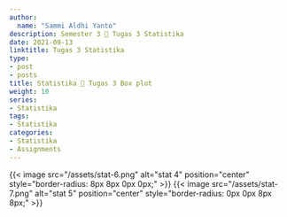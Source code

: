 ```yaml
---
author:
  name: "Sammi Aldhi Yanto"
description: Semester 3 📜 Tugas 3 Statistika
date: 2021-09-13
linktitle: Tugas 3 Statistika
type:
- post
- posts
title: Statistika 🎲 Tugas 3 Box plot
weight: 10
series:
- Statistika
tags:
- Statistika
categories:
- Statistika
- Assignments
---
```


{{< image src="/assets/stat-6.png" alt="stat 4" position="center" style="border-radius: 8px 8px 0px 0px;" >}}
{{< image src="/assets/stat-7.png" alt="stat 5" position="center" style="border-radius: 0px 0px 8px 8px;" >}}

